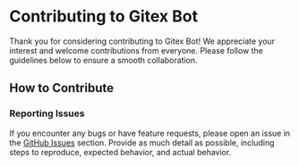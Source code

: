 # Contributing to Gitex Bot

Thank you for considering contributing to Gitex Bot! We appreciate your interest and welcome contributions from everyone. Please follow the guidelines below to ensure a smooth collaboration.

## How to Contribute

### Reporting Issues

If you encounter any bugs or have feature requests, please open an issue in the [GitHub Issues](https://github.com/ragul-rofi/GitexTelegramBot/issues) section. Provide as much detail as possible, including steps to reproduce, expected behavior, and actual behavior.